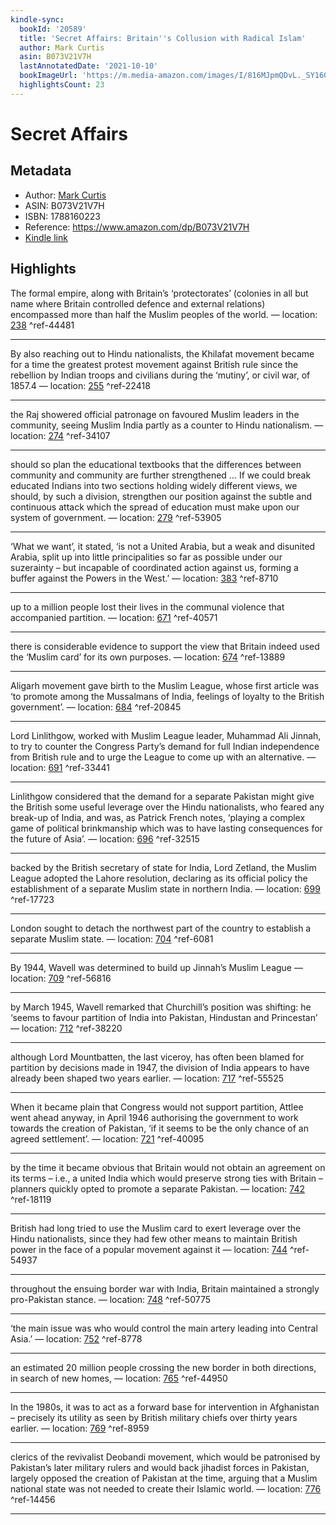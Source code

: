 ```yaml
---
kindle-sync:
  bookId: '20589'
  title: 'Secret Affairs: Britain''s Collusion with Radical Islam'
  author: Mark Curtis
  asin: B073V21V7H
  lastAnnotatedDate: '2021-10-10'
  bookImageUrl: 'https://m.media-amazon.com/images/I/816MJpmQDvL._SY160.jpg'
  highlightsCount: 23
---
```

# Secret Affairs
## Metadata
* Author: [Mark Curtis](https://www.amazon.com/Mark-Curtis/e/B001KDVLZ4/ref=dp_byline_cont_ebooks_1)
* ASIN: B073V21V7H
* ISBN: 1788160223
* Reference: https://www.amazon.com/dp/B073V21V7H
* [Kindle link](kindle://book?action=open&asin=B073V21V7H)

## Highlights
The formal empire, along with Britain’s ‘protectorates’ (colonies in all but name where Britain controlled defence and external relations) encompassed more than half the Muslim peoples of the world. — location: [238](kindle://book?action=open&asin=B073V21V7H&location=238) ^ref-44481

---
By also reaching out to Hindu nationalists, the Khilafat movement became for a time the greatest protest movement against British rule since the rebellion by Indian troops and civilians during the ‘mutiny’, or civil war, of 1857.4 — location: [255](kindle://book?action=open&asin=B073V21V7H&location=255) ^ref-22418

---
the Raj showered official patronage on favoured Muslim leaders in the community, seeing Muslim India partly as a counter to Hindu nationalism. — location: [274](kindle://book?action=open&asin=B073V21V7H&location=274) ^ref-34107

---
should so plan the educational textbooks that the differences between community and community are further strengthened … If we could break educated Indians into two sections holding widely different views, we should, by such a division, strengthen our position against the subtle and continuous attack which the spread of education must make upon our system of government. — location: [279](kindle://book?action=open&asin=B073V21V7H&location=279) ^ref-53905

---
‘What we want’, it stated, ‘is not a United Arabia, but a weak and disunited Arabia, split up into little principalities so far as possible under our suzerainty – but incapable of coordinated action against us, forming a buffer against the Powers in the West.’ — location: [383](kindle://book?action=open&asin=B073V21V7H&location=383) ^ref-8710

---
up to a million people lost their lives in the communal violence that accompanied partition. — location: [671](kindle://book?action=open&asin=B073V21V7H&location=671) ^ref-40571

---
there is considerable evidence to support the view that Britain indeed used the ‘Muslim card’ for its own purposes. — location: [674](kindle://book?action=open&asin=B073V21V7H&location=674) ^ref-13889

---
Aligarh movement gave birth to the Muslim League, whose first article was ‘to promote among the Mussalmans of India, feelings of loyalty to the British government’. — location: [684](kindle://book?action=open&asin=B073V21V7H&location=684) ^ref-20845

---
Lord Linlithgow, worked with Muslim League leader, Muhammad Ali Jinnah, to try to counter the Congress Party’s demand for full Indian independence from British rule and to urge the League to come up with an alternative. — location: [691](kindle://book?action=open&asin=B073V21V7H&location=691) ^ref-33441

---
Linlithgow considered that the demand for a separate Pakistan might give the British some useful leverage over the Hindu nationalists, who feared any break-up of India, and was, as Patrick French notes, ‘playing a complex game of political brinkmanship which was to have lasting consequences for the future of Asia’. — location: [696](kindle://book?action=open&asin=B073V21V7H&location=696) ^ref-32515

---
backed by the British secretary of state for India, Lord Zetland, the Muslim League adopted the Lahore resolution, declaring as its official policy the establishment of a separate Muslim state in northern India. — location: [699](kindle://book?action=open&asin=B073V21V7H&location=699) ^ref-17723

---
London sought to detach the northwest part of the country to establish a separate Muslim state. — location: [704](kindle://book?action=open&asin=B073V21V7H&location=704) ^ref-6081

---
By 1944, Wavell was determined to build up Jinnah’s Muslim League — location: [709](kindle://book?action=open&asin=B073V21V7H&location=709) ^ref-56816

---
by March 1945, Wavell remarked that Churchill’s position was shifting: he ‘seems to favour partition of India into Pakistan, Hindustan and Princestan’ — location: [712](kindle://book?action=open&asin=B073V21V7H&location=712) ^ref-38220

---
although Lord Mountbatten, the last viceroy, has often been blamed for partition by decisions made in 1947, the division of India appears to have already been shaped two years earlier. — location: [717](kindle://book?action=open&asin=B073V21V7H&location=717) ^ref-55525

---
When it became plain that Congress would not support partition, Attlee went ahead anyway, in April 1946 authorising the government to work towards the creation of Pakistan, ‘if it seems to be the only chance of an agreed settlement’. — location: [721](kindle://book?action=open&asin=B073V21V7H&location=721) ^ref-40095

---
by the time it became obvious that Britain would not obtain an agreement on its terms – i.e., a united India which would preserve strong ties with Britain – planners quickly opted to promote a separate Pakistan. — location: [742](kindle://book?action=open&asin=B073V21V7H&location=742) ^ref-18119

---
British had long tried to use the Muslim card to exert leverage over the Hindu nationalists, since they had few other means to maintain British power in the face of a popular movement against it — location: [744](kindle://book?action=open&asin=B073V21V7H&location=744) ^ref-54937

---
throughout the ensuing border war with India, Britain maintained a strongly pro-Pakistan stance. — location: [748](kindle://book?action=open&asin=B073V21V7H&location=748) ^ref-50775

---
‘the main issue was who would control the main artery leading into Central Asia.’ — location: [752](kindle://book?action=open&asin=B073V21V7H&location=752) ^ref-8778

---
an estimated 20 million people crossing the new border in both directions, in search of new homes, — location: [765](kindle://book?action=open&asin=B073V21V7H&location=765) ^ref-44950

---
In the 1980s, it was to act as a forward base for intervention in Afghanistan – precisely its utility as seen by British military chiefs over thirty years earlier. — location: [769](kindle://book?action=open&asin=B073V21V7H&location=769) ^ref-8959

---
clerics of the revivalist Deobandi movement, which would be patronised by Pakistan’s later military rulers and would back jihadist forces in Pakistan, largely opposed the creation of Pakistan at the time, arguing that a Muslim national state was not needed to create their Islamic world. — location: [776](kindle://book?action=open&asin=B073V21V7H&location=776) ^ref-14456

---

